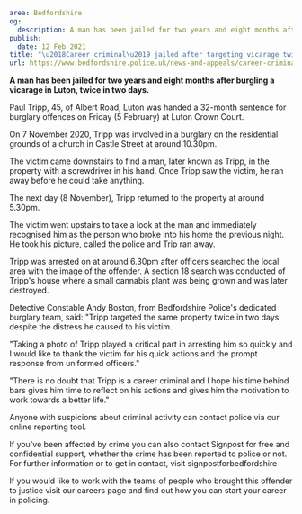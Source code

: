 ```yaml
area: Bedfordshire
og:
  description: A man has been jailed for two years and eight months after burgling a vicarage in Luton, twice in two days.
publish:
  date: 12 Feb 2021
title: "\u2018Career criminal\u2019 jailed after targeting vicarage twice in two days"
url: https://www.bedfordshire.police.uk/news-and-appeals/career-criminal-jailed-feb21
```

**A man has been jailed for two years and eight months after burgling a vicarage in Luton, twice in two days.**

Paul Tripp, 45, of Albert Road, Luton was handed a 32-month sentence for burglary offences on Friday (5 February) at Luton Crown Court.

On 7 November 2020, Tripp was involved in a burglary on the residential grounds of a church in Castle Street at around 10.30pm.

The victim came downstairs to find a man, later known as Tripp, in the property with a screwdriver in his hand. Once Tripp saw the victim, he ran away before he could take anything.

The next day (8 November), Tripp returned to the property at around 5.30pm.

The victim went upstairs to take a look at the man and immediately recognised him as the person who broke into his home the previous night. He took his picture, called the police and Trip ran away.

Tripp was arrested on at around 6.30pm after officers searched the local area with the image of the offender. A section 18 search was conducted of Tripp's house where a small cannabis plant was being grown and was later destroyed.

Detective Constable Andy Boston, from Bedfordshire Police's dedicated burglary team, said: "Tripp targeted the same property twice in two days despite the distress he caused to his victim.

"Taking a photo of Tripp played a critical part in arresting him so quickly and I would like to thank the victim for his quick actions and the prompt response from uniformed officers."

"There is no doubt that Tripp is a career criminal and I hope his time behind bars gives him time to reflect on his actions and gives him the motivation to work towards a better life."

Anyone with suspicions about criminal activity can contact police via our online reporting tool.

If you've been affected by crime you can also contact Signpost for free and confidential support, whether the crime has been reported to police or not. For further information or to get in contact, visit signpostforbedfordshire

If you would like to work with the teams of people who brought this offender to justice visit our careers page and find out how you can start your career in policing.
